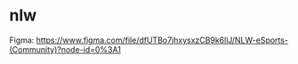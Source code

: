 # nlw

Figma: https://www.figma.com/file/dfUTBo7jhxysxzCB9k6llJ/NLW-eSports-(Community)?node-id=0%3A1

